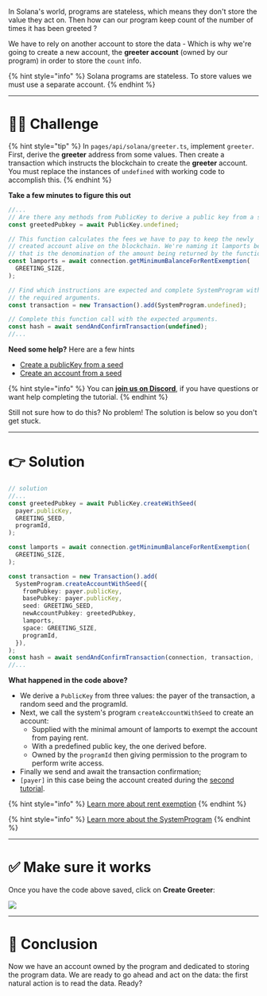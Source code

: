 In Solana's world, programs are stateless, which means they don't store the value they act on. Then how can our program keep count of the number of times it has been greeted ?

We have to rely on another account to store the data - Which is why we're going to create a new account, the **greeter account** (owned by our program) in order to store the `count` info.

{% hint style="info" %}
Solana programs are stateless. To store values we must use a separate account.
{% endhint %}

---

# 👨‍💻 Challenge

{% hint style="tip" %}
In `pages/api/solana/greeter.ts`, implement `greeter`. First, derive the **greeter** address from some values. Then create a transaction which instructs the blockchain to create the **greeter** account. You must replace the instances of `undefined` with working code to accomplish this.
{% endhint %}

**Take a few minutes to figure this out**

```typescript
//...
// Are there any methods from PublicKey to derive a public key from a seed?
const greetedPubkey = await PublicKey.undefined;

// This function calculates the fees we have to pay to keep the newly
// created account alive on the blockchain. We're naming it lamports because
// that is the denomination of the amount being returned by the function.
const lamports = await connection.getMinimumBalanceForRentExemption(
  GREETING_SIZE,
);

// Find which instructions are expected and complete SystemProgram with
// the required arguments.
const transaction = new Transaction().add(SystemProgram.undefined);

// Complete this function call with the expected arguments.
const hash = await sendAndConfirmTransaction(undefined);
//...
```

**Need some help?** Here are a few hints

- [Create a publicKey from a seed](https://solana-labs.github.io/solana-web3.js/classes/PublicKey.html#createWithSeed)
- [Create an account from a seed](https://solana-labs.github.io/solana-web3.js/classes/SystemProgram.html#createAccountWithSeed)

{% hint style="info" %}
You can [**join us on Discord**](https://discord.gg/fszyM7K), if you have questions or want help completing the tutorial.
{% endhint %}

Still not sure how to do this? No problem! The solution is below so you don't get stuck.

---

# 👉 Solution

```typescript
// solution
//...
const greetedPubkey = await PublicKey.createWithSeed(
  payer.publicKey,
  GREETING_SEED,
  programId,
);

const lamports = await connection.getMinimumBalanceForRentExemption(
  GREETING_SIZE,
);

const transaction = new Transaction().add(
  SystemProgram.createAccountWithSeed({
    fromPubkey: payer.publicKey,
    basePubkey: payer.publicKey,
    seed: GREETING_SEED,
    newAccountPubkey: greetedPubkey,
    lamports,
    space: GREETING_SIZE,
    programId,
  }),
);
const hash = await sendAndConfirmTransaction(connection, transaction, [payer]);
//...
```

**What happened in the code above?**

- We derive a `PublicKey` from three values: the payer of the transaction, a random seed and the programId.
- Next, we call the system's program `createAccountWithSeed` to create an account:
  - Supplied with the minimal amount of lamports to exempt the account from paying rent.
  - With a predefined public key, the one derived before.
  - Owned by the `programId` then giving permission to the program to perform write access.
- Finally we send and await the transaction confirmation;
- `[payer]` in this case being the account created during the [second tutorial](https://learn.figment.io/tutorials/create-solana-keypair).

{% hint style="info" %}
[Learn more about rent exemption](https://docs.solana.com/developing/programming-model/accounts#rent-exemption)
{% endhint %}

{% hint style="info" %}
[Learn more about the SystemProgram](https://docs.solana.com/developing/runtime-facilities/programs#system-program)
{% endhint %}

---

# ✅ Make sure it works

Once you have the code above saved, click on **Create Greeter**:

![](https://raw.githubusercontent.com/figment-networks/learn-web3-dapp/main/markdown/__images__/solana/solana-greeter.gif)

---

# 🏁 Conclusion

Now we have an account owned by the program and dedicated to storing the program data. We are ready to go ahead and act on the data: the first natural action is to read the data. Ready?

